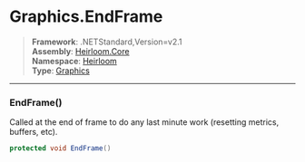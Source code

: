 # Graphics.EndFrame

> **Framework**: .NETStandard,Version=v2.1  
> **Assembly**: [Heirloom.Core][0]  
> **Namespace**: [Heirloom][0]  
> **Type**: [Graphics][1]  

--------------------------------------------------------------------------------

### EndFrame()

Called at the end of frame to do any last minute work (resetting metrics, buffers, etc).

```cs
protected void EndFrame()
```

[0]: ..\Heirloom.Core.md
[1]: Heirloom.Graphics.md
